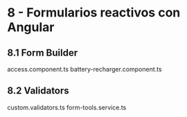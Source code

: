 # 8 - Formularios reactivos con Angular

## 8.1 Form Builder
access.component.ts
battery-recharger.component.ts

## 8.2 Validators
custom.validators.ts
form-tools.service.ts



